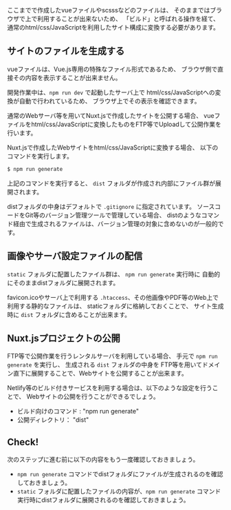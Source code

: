 ここまでで作成したvueファイルやscsssなどのファイルは、
そのままではブラウザで上で利用することが出来ないため、
「ビルド」と呼ばれる操作を経て、通常のhtml/css/JavaScriptを利用したサイト構成に変換する必要があります。

## サイトのファイルを生成する

vueファイルは、Vue.js専用の特殊なファイル形式であるため、
ブラウザ側で直接その内容を表示することが出来ません。

開発作業中は、`npm run dev` で起動したサーバ上で 
html/css/JavaScriptへの変換が自動で行われているため、
ブラウザ上でその表示を確認できます。

通常のWebサーバ等を用いてNuxt.jsで作成したサイトを公開する場合、
vueファイルをhtml/css/JavaScriptに変換したものをFTP等でUploadして公開作業を行います。

Nuxt.jsで作成したWebサイトをhtml/css/JavaScriptに変換する場合、
以下のコマンドを実行します。

```bash
$ npm run generate
```

上記のコマンドを実行すると、 `dist` フォルダが作成され内部にファイル群が展開されます。

distフォルダの中身はデフォルトで `.gitignore` に指定されています。
ソースコードをGit等のバージョン管理ツールで管理している場合、
distのようなコマンド経由で生成されるファイルは、バージョン管理の対象に含めないのが一般的です。

## 画像やサーバ設定ファイルの配信

`static` フォルダに配置したファイル群は、 `npm run generate` 実行時に
自動的にそのままdistフォルダに展開されます。

favicon.icoやサーバ上で利用する `.htaccess`、その他画像やPDF等のWeb上で利用する静的なファイルは、
staticフォルダに格納しておくことで、 サイト生成時に `dist` フォルダに含めることが出来ます。

## Nuxt.jsプロジェクトの公開

FTP等で公開作業を行うレンタルサーバを利用している場合、
手元で `npm run generate` を実行し、 生成される `dist` フォルダの中身を
FTP等を用いてドメイン直下に展開することで、Webサイトを公開することが出来ます。

Netlify等のビルド付きサービスを利用する場合は、以下のような設定を行うことで、
Webサイトの公開を行うことができるでしょう。

- ビルド向けのコマンド : "npm run generate" 
- 公開ディレクトリ： "dist" 

## Check! 

次のステップに進む前に以下の内容をもう一度確認しておきましょう。

- `npm run generate` コマンドでdistフォルダにファイルが生成されるのを確認しておきましょう。
- `static` フォルダに配置したファイルの内容が、`npm run generate` コマンド実行時にdistフォルダに展開されるのを確認しておきましょう。
